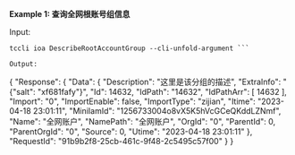 **Example 1: 查询全网根账号组信息**



Input: 

```
tccli ioa DescribeRootAccountGroup --cli-unfold-argument ```

Output: 
```
{
    "Response": {
        "Data": {
            "Description": "这里是该分组的描述",
            "ExtraInfo": "{\"salt\": \"xf681fafy\"}",
            "Id": 14632,
            "IdPath": "14632",
            "IdPathArr": [
                14632
            ],
            "Import": "0",
            "ImportEnable": false,
            "ImportType": "zijian",
            "Itime": "2023-04-18 23:01:11",
            "MiniIamId": "1256733004o8vX5K5hVcGCeQKddLZNmf",
            "Name": "全网账户",
            "NamePath": "全网账户",
            "OrgId": "0",
            "ParentId": 0,
            "ParentOrgId": "0",
            "Source": 0,
            "Utime": "2023-04-18 23:01:11"
        },
        "RequestId": "91b9b2f8-25cb-461c-9f48-2c5495c57f00"
    }
}
```

